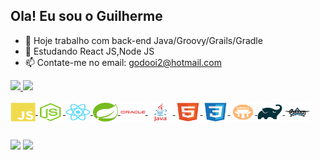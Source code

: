 ## Ola! Eu sou o Guilherme

- 🔭 Hoje trabalho com back-end Java/Groovy/Grails/Gradle
- 🌱 Estudando React JS,Node JS
- 📫 Contate-me no email: godooi2@hotmail.com

<div>
  <a href="https://github.com/Godooi">
  <img height="180em" src="https://github-readme-stats.vercel.app/api?username=Godooi&show_icons=true&theme=dark&include_all_commits=true&count_private=true"/>
  <img height="180em" src="https://github-readme-stats.vercel.app/api/top-langs/?username=Godooi&layout=compact&langs_count=7&theme=dark"/>
</div>
  
<div style="display: inline_block"><br>
  <img align="center" alt="Godoy-Js" height="30" width="40" src="https://raw.githubusercontent.com/devicons/devicon/master/icons/javascript/javascript-plain.svg">
  <img align="center" alt="Godoy-Node" height="30" width="40" src="https://github.com/devicons/devicon/blob/master/icons/nodejs/nodejs-plain.svg">
  <img align="center" alt="Godoy-React" height="30" width="40" src="https://raw.githubusercontent.com/devicons/devicon/master/icons/react/react-original.svg">
  <img align="center" alt="Godoy-Spring" height="30" width="40" src="https://github.com/devicons/devicon/blob/master/icons/spring/spring-original.svg">
  <img align="center" alt="Godoy-Oracle" height="30" width="40" src="https://github.com/devicons/devicon/blob/master/icons/oracle/oracle-original.svg">
  <img align="center" alt="Godoy-Java" height="30" width="40" src="https://github.com/devicons/devicon/blob/master/icons/java/java-original-wordmark.svg">
  <img align="center" alt="Godoy-HTML" height="30" width="40" src="https://raw.githubusercontent.com/devicons/devicon/master/icons/html5/html5-original.svg">
  <img align="center" alt="Godoy-CSS" height="30" width="40" src="https://raw.githubusercontent.com/devicons/devicon/master/icons/css3/css3-original.svg">
  <img align="center" alt="Godoy-Grails" height="30" width="40" src="https://github.com/devicons/devicon/blob/master/icons/grails/grails-original.svg">
  <img align="center" alt="Godoy-Gradle" height="30" width="40" src="https://github.com/devicons/devicon/blob/master/icons/gradle/gradle-plain.svg">
  <img align="center" alt="Godoy-Groovy" height="30" width="40" src="https://github.com/devicons/devicon/blob/master/icons/groovy/groovy-original.svg">
</div>
  
  ##
  
 <div>
  <a href = "mailto:godooi2@hotmail.com"><img src="https://img.shields.io/badge/Microsoft_Outlook-0078D4?style=for-the-badge&logo=microsoft-outlook&logoColor=white" target="_blank"></a>
  <a href="https://www.linkedin.com/in/guilherme-godoy-freitas" target="_blank"><img src="https://img.shields.io/badge/-LinkedIn-%230077B5?style=for-the-badge&logo=linkedin&logoColor=white" target="_blank"></a>    
 </div>
